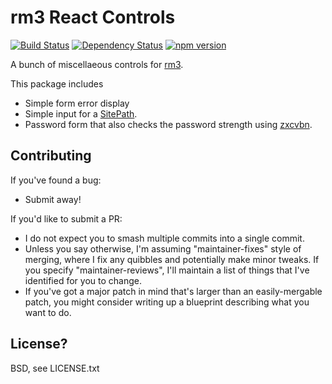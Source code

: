 # rm3 React Controls

[![Build Status](https://travis-ci.org/rm3web/rm3-react-controls.svg?branch=master)](https://travis-ci.org/rm3web/rm3-react-controls) [![Dependency Status](https://david-dm.org/rm3web/rm3-react-controls.svg)](https://david-dm.org/rm3web/rm3-react-controls) [![npm version](https://badge.fury.io/js/rm3-react-controls.svg)](https://badge.fury.io/js/rm3-react-controls)

A bunch of miscellaeous controls for [rm3](https://github.com/rm3web/rm3).

This package includes
 * Simple form error display
 * Simple input for a [SitePath](https://github.com/rm3web/sitepath).
 * Password form that also checks the password strength using [zxcvbn](https://www.npmjs.com/package/zxcvbn).

## Contributing

If you've found a bug:
 * Submit away!

If you'd like to submit a PR:
 * I do not expect you to smash multiple commits into a single commit.
 * Unless you say otherwise, I'm assuming "maintainer-fixes" style of merging, where I fix any quibbles and potentially make minor tweaks.  If you specify "maintainer-reviews", I'll maintain a list of things that I've identified for you to change.
 * If you've got a major patch in mind that's larger than an easily-mergable patch, you might consider writing up a blueprint describing what you want to do.

## License?

BSD, see LICENSE.txt

